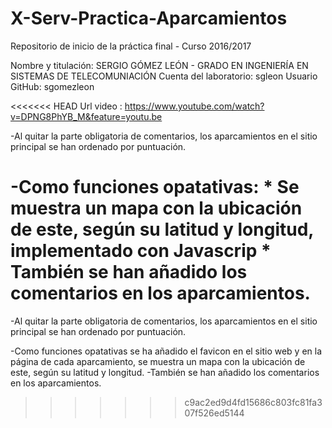 # X-Serv-Practica-Aparcamientos
Repositorio de inicio de la práctica final - Curso 2016/2017

Nombre y titulación: SERGIO GÓMEZ LEÓN - GRADO EN INGENIERÍA EN SISTEMAS DE TELECOMUNIACIÓN
Cuenta del laboratorio: sgleon
Usuario GitHub: sgomezleon

<<<<<<< HEAD
Url video : https://www.youtube.com/watch?v=DPNG8PhYB_M&feature=youtu.be

-Al quitar la parte obligatoria de comentarios, los aparcamientos en el sitio principal se han ordenado por puntuación.

-Como funciones opatativas:
		* Se muestra un mapa con la ubicación de este, según su latitud y longitud, implementado con Javascrip 
		* También se han añadido los comentarios en los aparcamientos.
=======
-Al quitar la parte obligatoria de comentarios, los aparcamientos en el sitio principal se han ordenado por puntuación.

-Como funciones opatativas se ha añadido el favicon en el sitio web y en la página de cada aparcamiento, se muestra un mapa con la ubicación de este, según su latitud y longitud. 
-También se han añadido los comentarios en los aparcamientos.
>>>>>>> c9ac2ed9d4fd15686c803fc81fa307f526ed5144
